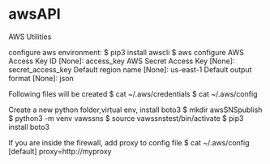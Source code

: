 # awsAPI
AWS Utilities 

configure aws environment:
$ pip3 install awscli
$ aws configure
AWS Access Key ID [None]: access_key
AWS Secret Access Key [None]: secret_access_key
Default region name [None]: us-east-1
Default output format [None]: json

Following files will be created 
$ cat ~/.aws/credentials
$ cat ~/.aws/config

Create a new python folder,virtual env, install boto3
$ mkdir awsSNSpublish
$ python3 -m venv vawssns
$ source vawssnstest/bin/activate
$ pip3 install boto3

If you are inside the firewall, add proxy to config file
$ cat ~/.aws/config
[default]
proxy=http://myproxy
